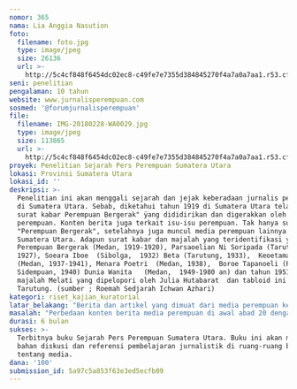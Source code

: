 ```yaml
---
nomor: 365
nama: Lia Anggia Nasution
foto:
  filename: foto.jpg
  type: image/jpeg
  size: 26136
  url: >-
    http://5c4cf848f6454dc02ec8-c49fe7e7355d384845270f4a7a0a7aa1.r53.cf2.rackcdn.com/3e7c82c0-32d0-4144-8949-07a9a88647f0/foto.jpg
seni: penelitian
pengalaman: 10 tahun
website: www.jurnalisperempuan.com
sosmed: '@forumjurnalisperempuan'
file:
  filename: IMG-20180228-WA0029.jpg
  type: image/jpeg
  size: 113865
  url: >-
    http://5c4cf848f6454dc02ec8-c49fe7e7355d384845270f4a7a0a7aa1.r53.cf2.rackcdn.com/bae2aeda-65fd-488f-b23a-ef483e95d8f1/IMG-20180228-WA0029.jpg
proyek: Penelitian Sejarah Pers Perempuan Sumatera Utara
lokasi: Provinsi Sumatera Utara
lokasi_id: ''
deskripsi: >-
  Penelitian ini akan menggali sejarah dan jejak keberadaan jurnalis perempuan
  di Sumatera Utara. Sebab, diketahui tahun 1919 di Sumatera Utara telah berdiri
  surat kabar Perempuan Bergerak" ÿang dididirikan dan digerakkan oleh
  perempuan. Konten berita juga terkait isu-isu perempuan. Tak hanya surat kabar
  "Perempuan Bergerak", setelahnya juga muncul media perempuan lainnya di
  Sumatera Utara. Adapun surat kabar dan majalah yang teridentifikasi yakni
  Perempuan Bergerak (Medan, 1919-1920), Parsaoelian Ni Soripada (Tarutung ,
  1927), Soeara Iboe  (Sibolga,  1932) Beta (Tarutung, 1933),  Keoetamaan Istri
  (Medan, 1937-1941), Menara Poetri  (Medan, 1938),  Boroe Tapanoeli (Padang
  Sidempuan, 1940) Dunia Wanita   (Medan,  1949-1980 an) dan tahun 1951 terbit
  majalah Melati yang dipelopori oleh Julia Hutabarat  dan tabloid ini lahir di
  Tarutung. (sumber ; Roemah Sedjarah Ichwan Azhari)
kategori: riset_kajian_kuratorial
latar_belakang: "Berita dan artikel yang dimuat dari media perempuan ketika itu lebih menekankan upaya untuk memperbaiki nasib perempuan. Mengkritisi peran perempuan yang dominan di sektor domestik,pendidikan perempuan, dsb. Bisa dilihat dari Perempuan Bergerak yang bersemboyan ‘Untuk menyokong pergerakan perempuan’. Koran perempuan bergerak ini dianggap radikal ketika itu dan tidak ditemukan di Jawa. Meskipun Pemrednya adalah lelaki yakni Parada Harahap. Tapi susunan redaksinya perempuan, Siti Sahara, Butet Sahjiah dan CH Bariah. Sementara koran Boroe Tapanoeli  digawangi sembilan perempuan dan dipimpin oleh Awan Chadidjah Siregar. Semboyan Boroe Tapanoeli  : “mempertinggi deradjat kaoem poteri dengan berdasarkan kebangsaan, tetapi tiada mentjampoeri politiek.”\r\nDibandingkan dengan media perempuan saat ini, kontennya mengalami kemorosotan isu yang tujuannya jauh dari isu perbaikan kualitas hidup perempuan. Ini sangat menarik untuk dikaji dan dianalisis apa penyebab kemerosotan ini. "
masalah: "Perbedaan konten berita media perempuan di awal abad 20 dengan awal abad 21 di Sumatera Utara perlu mendapat perhatian bagi jurnalis perempuan saat ini. Kepekaan terhadap isu-isu perempuan terutama ketimpangan dan ketidakadilan gender yang terjadi hingga saat ini di masyarakat, masih kurang. Padahal produk hukum saat ini sudah lebih baik melindungi kepentingan perempuan, meskipun hal itu belum menjamin jurnalis perempuan bebas dari sejumlah kekerasan berbasis gender . Selain itu jurnalis perempuan masih mengalami ketimpangan gender dalam jabatan-jabatan strategis pada perusahaan media. \r\n\r\n"
durasi: 6 bulan
sukses: >-
  Terbitnya buku Sejarah Pers Perempuan Sumatera Utara. Buku ini akan menjadi
  bahan diskusi dan referensi pembelajaran jurnalistik di ruang-ruang belajar
  tentang media. 
dana: '100'
submission_id: 5a97c5a853f63e3ed5ecfb09
---
```

